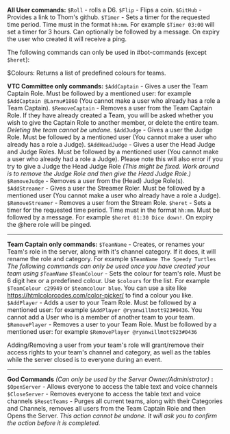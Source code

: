 **All User commands:**
`$Roll` - rolls a D6.
`$Flip` - Flips a coin.
`$GitHub` - Provides a link to Thom's github.
`$Timer` - Sets a timer for the requested time period. Time must in the format `hh:mm`. For example `$Timer 03:00` will set a timer for 3 hours. Can optionally be followed by a message. On expiry the user who created it will receive a ping.

The following commands can only be used in #bot-commands (except `$heret`):

$Colours: Returns a list of predefined colours for teams.

**VTC Committee only commands:**
`$AddCaptain` - Gives a user the Team Captain Role. Must be followed by a mentioned user: for example `$AddCaptain @Larnu#1860` (You cannot make a user who already has a role a Team Captain).
`$RemoveCaptain` - Removes a user from the Team Captain Role. If they have already created a Team, you will be asked whether you wish to give the Captain Role to another member, or delete the entire team. *Deleting the team cannot be undone.*
`$AddJudge` - Gives a user the Judge Role. Must be followed by a mentioned user (You cannot make a user who already has a role a Judge).
`$AddHeadJudge` - Gives a user the Head Judge and Judge Roles. Must be followed by a mentioned user (You cannot make a user who already had a role a Judge). Please note this will also error if you try to give a Judge the Head Judge Role *(This might be fixed. Work around is to remove the Judge Role and then give the Head Judge Role.)*
`$RemoveJudge` - Removes a user from the (Head) Judge Role(s).
`$AddStreamer` - Gives a user the Streamer Roler. Must be followed by a mentioned user (You cannot make a user who already have a role a Judge).
`$RemoveStreamer` - Removes a user from the Stream Role.
`$heret` - Sets a timer for the requested time period. Time must in the format `hh:mm`. Must be followed by a message. For example `$heret 01:30 Dice down!`. On expiry the @here role will be pinged.

-----

**Team Captain only commands:**
`$TeamName` - Creates, or renames your Team's role in the server, along with it's channel category. If it does, it will rename the role and category. For example `$TeamName The Speedy Turtles`
*The following commands can only be used once you have created your team using `$TeamName`*
`$TeamColour` - Sets the colour for team's role. Must be 6 digit hex or a predefined colour. Use `$colours` for the list. For example `$TeamColour c29949` or `$teamcolour blue`. You can use a site like <https://htmlcolorcodes.com/color-picker/> to find a colour you like.
`$AddPlayer` - Adds a user to your Team Role. Must be followed by a mentioned user: for example `$AddPlayer @ryanwillmott923#0436`. You cannot add a User who is a member of another team to your team.
`$RemovePlayer`  - Removes a user to your Team Role. Must be followed by a mentioned user: for example `$RemovePlayer @ryanwillmott923#0436`

Adding/Removing a user from your team's role will grant/remove their access rights to your team's channel and category, as well as the tables while the server closed is to everyone during an event.

-----

**God Commands** *(Can only be used by the Server Owner/Administrator)* **:** 
`$OpenServer` - Allows everyone to access the table text and voice channels
`$CloseServer` - Removes everyone to access the table text and voice channels
`$ResetTeams` - Purges all current teams, along with their Categories and Channels, removes all users from the Team Captain Role and then Opens the Server. *This action cannot be undone. It will ask you to confirm the action before it is completed.*